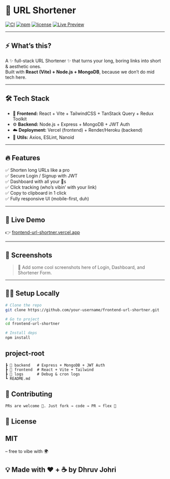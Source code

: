 # 🔗 URL Shortener 

[![CI](https://img.shields.io/badge/CI-passing-brightgreen?style=flat-square&logo=github)](https://github.com/) [![npm](https://img.shields.io/badge/npm-v1.0.0-orange?style=flat-square&logo=npm)](https://www.npmjs.com/) [![license](https://img.shields.io/badge/license-MIT-blue?style=flat-square)](./LICENSE) [![Live Preview](https://img.shields.io/badge/Live-Preview-ff69b4?style=flat-square&logo=vercel)](https://frontend-url-shortner.vercel.app/)  

---

## ⚡ What’s this?
A ✨ full-stack URL Shortener ✨ that turns your long, boring links into short & aesthetic ones.  
Built with **React (Vite) + Node.js + MongoDB**, because we don’t do mid tech here.  

---

## 🛠️ Tech Stack
- 🎨 **Frontend:** React + Vite + TailwindCSS + TanStack Query + Redux Toolkit  
- ⚙️ **Backend:** Node.js + Express + MongoDB + JWT Auth  
- ☁️ **Deployment:** Vercel (frontend) + Render/Heroku (backend)  
- 🧩 **Utils:** Axios, ESLint, Nanoid  

---

## 🔥 Features
✅ Shorten long URLs like a pro  
✅ Secure Login / Signup with JWT  
✅ Dashboard with all your 🔗s  
✅ Click tracking (who’s vibin’ with your link)  
✅ Copy to clipboard in 1 click  
✅ Fully responsive UI (mobile-first, duh)  

---

## 🚀 Live Demo
👉 [frontend-url-shortner.vercel.app](https://frontend-url-shortner.vercel.app/)  

---

## 🎯 Screenshots
> 📸 Add some cool screenshots here of Login, Dashboard, and Shortener Form.  

---

## 🧑‍💻 Setup Locally
```bash
# Clone the repo
git clone https://github.com/your-username/frontend-url-shortner.git

# Go to project
cd frontend-url-shortner

# Install deps
npm install
```
## project-root
```
┣ 📂 backend   # Express + MongoDB + JWT Auth
┣ 📂 frontend  # React + Vite + Tailwind
┣ 📂 logs      # Debug & cron logs
┗ README.md
```
## 🤝 Contributing
```
PRs are welcome 💌. Just fork → code → PR → flex 🚀
```
## 📜 License

## MIT
 – free to vibe with 🌍

## 💡 Made with ❤️ + ☕ by Dhruv Johri



